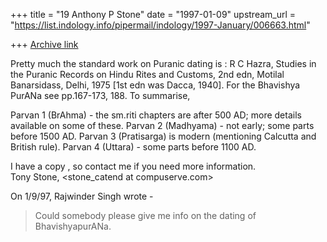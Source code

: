 +++
title = "19 Anthony P Stone"
date = "1997-01-09"
upstream_url = "https://list.indology.info/pipermail/indology/1997-January/006663.html"

+++
[Archive link](https://list.indology.info/pipermail/indology/1997-January/006663.html)

Pretty much the standard work on Puranic dating is : R C Hazra,  Studies in
the Puranic Records on Hindu Rites and Customs, 2nd edn, Motilal
Banarsidass, Delhi, 1975 [1st edn was Dacca, 1940].   For the Bhavishya
PurANa see pp.167-173, 188.   To summarise, 

Parvan 1 (BrAhma) - the sm.riti chapters are after 500 AD; more details
available on   some of  these.
Parvan 2 (Madhyama) -  not early; some parts before 1500 AD.
Parvan 3 (Pratisarga)  is modern (mentioning Calcutta and British rule).
Parvan 4 (Uttara) - some parts before 1100 AD.

I have a copy , so contact me if you need more information.  
Tony Stone,        <stone_catend at compuserve.com>

On  1/9/97, Rajwinder Singh wrote -
>Could somebody please give me info on the dating of BhavishyapurANa.




